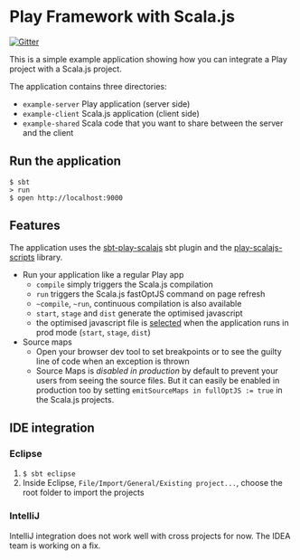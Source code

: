 # Play Framework with Scala.js

[![Gitter](https://badges.gitter.im/Join%20Chat.svg)](https://gitter.im/vmunier/play-with-scalajs-example?utm_source=badge&utm_medium=badge&utm_campaign=pr-badge&utm_content=badge)

This is a simple example application showing how you can integrate a Play project with a Scala.js project.

The application contains three directories:
* `example-server` Play application (server side)
* `example-client` Scala.js application (client side)
* `example-shared` Scala code that you want to share between the server and the client

## Run the application
```shell
$ sbt
> run
$ open http://localhost:9000
```

## Features

The application uses the [sbt-play-scalajs](https://github.com/vmunier/sbt-play-scalajs) sbt plugin and the [play-scalajs-scripts](https://github.com/vmunier/play-scalajs-scripts) library.

- Run your application like a regular Play app
  - `compile` simply triggers the Scala.js compilation
  - `run` triggers the Scala.js fastOptJS command on page refresh
  - `~compile`, `~run`, continuous compilation is also available
  - `start`, `stage` and `dist` generate the optimised javascript
  - the optimised javascript file is [selected](https://github.com/vmunier/play-with-scalajs-example/blob/9624ad45a2350b966bf7b6fab88c6611f3085948/scalajvm/app/views/main.scala.html#L16-L20) when the application runs in prod mode (`start`, `stage`, `dist`)
- Source maps
  - Open your browser dev tool to set breakpoints or to see the guilty line of code when an exception is thrown
  - Source Maps is _disabled in production_ by default to prevent your users from seeing the source files. But it can easily be enabled in production too by setting `emitSourceMaps in fullOptJS := true` in the Scala.js projects.

## IDE integration

### Eclipse

1. `$ sbt eclipse`
2. Inside Eclipse, `File/Import/General/Existing project...`, choose the root folder to import the projects

### IntelliJ

IntelliJ integration does not work well with cross projects for now. The IDEA team is working on a fix.
